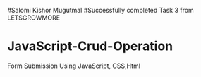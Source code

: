 #Salomi Kishor Mugutmal
#Successfully completed Task 3 from LETSGROWMORE

# JavaScript-Crud-Operation
Form Submission Using JavaScript, CSS,Html
